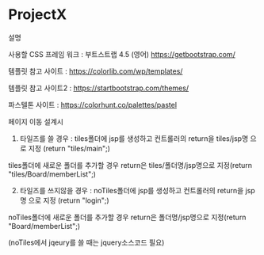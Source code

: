 # ProjectX


설명


사용할 CSS 프레임 워크 : 부트스트랩 4.5 (영어)
https://getbootstrap.com/

템플릿 참고 사이트 : https://colorlib.com/wp/templates/

템플릿 참고 사이트2 : https://startbootstrap.com/themes/

파스텔톤 사이트 : https://colorhunt.co/palettes/pastel


페이지 이동 설계시 
1. 타일즈를 쓸 경우 : tiles폴더에 jsp를 생성하고 컨트롤러의 return을 tiles/jsp명 으로 지정 (return "tiles/main";)

tiles폴더에 새로운 폴더를 추가할 경우 return은 tiles/폴더명/jsp명으로 지정(return "tiles/Board/memberList";)

2. 타일즈를 쓰지않을 경우 : noTiles폴더에 jsp를 생성하고 컨트롤러의 return을 jsp명 으로 지정 (return "login";)

noTiles폴더에 새로운 폴더를 추가할 경우 return은 폴더명/jsp명으로 지정(return "Board/memberList";)

(noTiles에서 jqeury를 쓸 때는 jquery소스코드 필요)